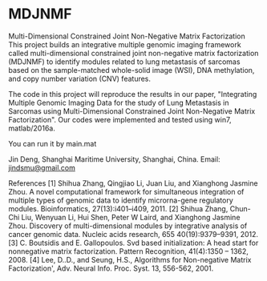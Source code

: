 # MDJNMF
Multi-Dimensional Constrained Joint Non-Negative Matrix Factorization
This project builds an integrative multiple genomic imaging framework called multi-dimensional constrained joint non-negative matrix factorization (MDJNMF) to identify modules related to lung metastasis of sarcomas based on the sample-matched whole-solid image (WSI), DNA methylation, and copy number variation (CNV) features. 

The code in this project will reproduce the results in our paper, "Integrating Multiple Genomic Imaging Data for the
study of Lung Metastasis in Sarcomas using Multi-Dimensional Constrained Joint Non-Negative Matrix Factorization". Our codes were implemented and tested using win7, matlab/2016a.

You can run it by main.mat

Jin Deng, Shanghai Maritime University, Shanghai, China. Email: jindsmu@gmail.com

References
[1] Shihua Zhang, Qingjiao Li, Juan Liu, and Xianghong Jasmine Zhou. A novel computational framework for simultaneous integration of multiple types of genomic data to identify microrna-gene regulatory modules. Bioinformatics, 27(13):i401–i409, 2011.
[2] Shihua Zhang, Chun-Chi Liu, Wenyuan Li, Hui Shen, Peter W Laird, and Xianghong Jasmine Zhou. Discovery of multi-dimensional modules by integrative analysis of cancer genomic data. Nucleic acids research, 655 40(19):9379–9391, 2012.
[3] C. Boutsidis and E. Gallopoulos. Svd based initialization: A head start for nonnegative matrix factorization. Pattern Recognition, 41(4):1350 – 1362, 2008.
[4] Lee, D..D., and Seung, H.S., Algorithms for Non-negative Matrix Factorization', Adv. Neural Info. Proc. Syst. 13, 556-562, 2001.
